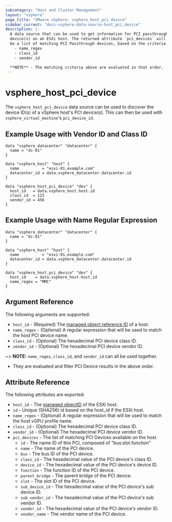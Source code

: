 ```yaml
---
subcategory: "Host and Cluster Management"
layout: "vsphere"
page_title: "VMware vSphere: vsphere_host_pci_device"
sidebar_current: "docs-vsphere-data-source-host_pci_device"
description: |-
  A data source that can be used to get information for PCI passthrough
  device(s) on an ESXi host. The returned attribute `pci_devices` will
  be a list of matching PCI Passthrough devices, based on the criteria:
    - name_regex
    - class_id
    - vendor_id

  **NOTE** - The matching criteria above are evaluated in that order.
---
```


# vsphere_host_pci_device

The `vsphere_host_pci_device` data source can be used to discover the device ID(s)
of a vSphere host's PCI device(s). This can then be used with
`vsphere_virtual_machine`'s `pci_device_id`.

## Example Usage with Vendor ID and Class ID

```hcl
data "vsphere_datacenter" "datacenter" {
  name = "dc-01"
}

data "vsphere_host" "host" {
  name          = "esxi-01.example.com"
  datacenter_id = data.vsphere_datacenter.datacenter.id
}

data "vsphere_host_pci_device" "dev" {
  host_id   = data.vsphere_host.host.id
  class_id  = 123
  vendor_id = 456
}
```

## Example Usage with Name Regular Expression

```hcl
data "vsphere_datacenter" "datacenter" {
  name = "dc-01"
}

data "vsphere_host" "host" {
  name          = "esxi-01.example.com"
  datacenter_id = data.vsphere_datacenter.datacenter.id
}

data "vsphere_host_pci_device" "dev" {
  host_id    = data.vsphere_host.host.id
  name_regex = "MMC"
}
```

## Argument Reference

The following arguments are supported:

* `host_id` - (Required) The [managed object reference ID][docs-about-morefs] of a host.
* `name_regex` - (Optional) A regular expression that will be used to match the
   host PCI device name.
* `class_id` - (Optional) The hexadecimal PCI device class ID.
* `vendor_id` - (Optional) The hexadecimal PCI device vendor ID.

[docs-about-morefs]: /docs/providers/vsphere/index.html#use-of-managed-object-references-by-the-vsphere-provider

~> **NOTE:** `name_regex`, `class_id`, and `vendor_id` can all be used together.
* They are evaluated and filter PCI Device results in the above order.

## Attribute Reference

The following attributes are exported:

* `host_id` - The [managed objectID][docs-about-morefs] of the ESXi host.
* `id` - Unique (SHA256) id based on the host_id if the ESXi host.
* `name_regex` - (Optional) A regular expression that will be used to match the
  host vGPU profile name.
* `class_id` - (Optional) The hexadecimal PCI device class ID.
* `vendor_id` - (Optional) The hexadecimal PCI device vendor ID.
* `pci_devices` - The list of matching PCI Devices available on the host.
  * `id` - The name ID of this PCI, composed of "bus:slot.function"
  * `name` - The name of the PCI device.
  * `bus` - The bus ID of the PCI device.
  * `class_id` - The hexadecimal value of the PCI device's class ID.
  * `device_id` - The hexadecimal value of the PCI device's device ID.
  * `function` - The function ID of the PCI device.
  * `parent_bridge` - The parent bridge of the PCI device.
  * `slot` - The slot ID of the PCI device.
  * `sub_device_id` - The hexadecimal value of the PCI device's sub device ID.
  * `sub_vendor_id` - The hexadecimal value of the PCI device's sub vendor ID.
  * `vendor_id` - The hexadecimal value of the PCI device's vendor ID.
  * `vendor_name` - The vendor name of the PCI device.
